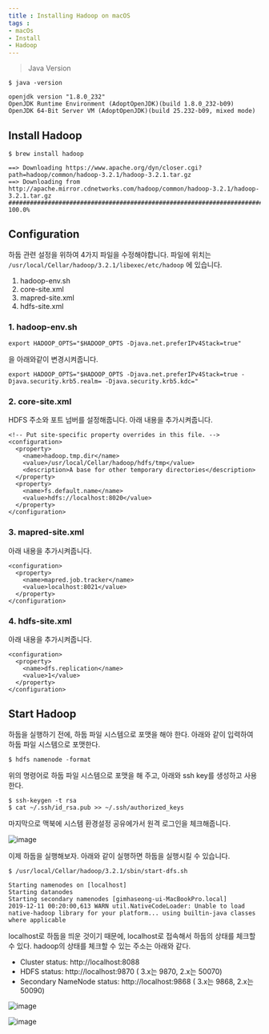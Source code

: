 ```yaml
---
title : Installing Hadoop on macOS
tags :
- macOs
- Install
- Hadoop
---
```


> Java Version

```
$ java -version

openjdk version "1.8.0_232"
OpenJDK Runtime Environment (AdoptOpenJDK)(build 1.8.0_232-b09)
OpenJDK 64-Bit Server VM (AdoptOpenJDK)(build 25.232-b09, mixed mode)
```

## Install Hadoop

```
$ brew install hadoop

==> Downloading https://www.apache.org/dyn/closer.cgi?path=hadoop/common/hadoop-3.2.1/hadoop-3.2.1.tar.gz
==> Downloading from http://apache.mirror.cdnetworks.com/hadoop/common/hadoop-3.2.1/hadoop-3.2.1.tar.gz
######################################################################## 100.0%
```

## Configuration

하둡 관련 설정을 위하여 4가지 파일을 수정해야합니다. 파일에 위치는 `/usr/local/Cellar/hadoop/3.2.1/libexec/etc/hadoop` 에 있습니다.

1. hadoop-env.sh
2. core-site.xml
3. mapred-site.xml
4. hdfs-site.xml

### 1. hadoop-env.sh

```
export HADOOP_OPTS="$HADOOP_OPTS -Djava.net.preferIPv4Stack=true"
```

을 아래와같이 변경시켜줍니다.

```
export HADOOP_OPTS="$HADOOP_OPTS -Djava.net.preferIPv4Stack=true -Djava.security.krb5.realm= -Djava.security.krb5.kdc="
```

### 2. core-site.xml

HDFS 주소와 포트 넘버를 설정해줍니다. 아래 내용을 추가시켜줍니다.

```
<!-- Put site-specific property overrides in this file. --><configuration>
  <property>
    <name>hadoop.tmp.dir</name>
    <value>/usr/local/Cellar/hadoop/hdfs/tmp</value>
    <description>A base for other temporary directories</description>             
  </property>
  <property>
    <name>fs.default.name</name>
    <value>hdfs://localhost:8020</value>
  </property>
</configuration>
```

### 3. mapred-site.xml

아래 내용을 추가시켜줍니다.

```
<configuration>
  <property>
    <name>mapred.job.tracker</name>
    <value>localhost:8021</value>
  </property>
</configuration>
```

### 4. hdfs-site.xml

아래 내용을 추가시켜줍니다.

```
<configuration>
  <property>
    <name>dfs.replication</name>
    <value>1</value>
  </property>
</configuration>
```

## Start Hadoop

하둡을 실행하기 전에, 하둡 파일 시스템으로 포맷을 해야 한다. 아래와 같이 입력하여 하둡 파일 시스템으로 포맷한다.

```
$ hdfs namenode -format
```

위의 명령어로 하둡 파일 시스템으로 포맷을 해 주고, 아래와 ssh key를 생성하고 사용한다.

```
$ ssh-keygen -t rsa
$ cat ~/.ssh/id_rsa.pub >> ~/.ssh/authorized_keys
```

마지막으로 맥북에 시스템 환경설정 공유에가서 원격 로그인을 체크해줍니다.

![image](https://user-images.githubusercontent.com/44635266/70542642-6d484880-1bac-11ea-8d6e-c4b8f02c0542.png)

이제 하둡을 실행해보자. 아래와 같이 실행하면 하둡을 실행시킬 수 있습니다.

```
$ /usr/local/Cellar/hadoop/3.2.1/sbin/start-dfs.sh

Starting namenodes on [localhost]
Starting datanodes
Starting secondary namenodes [gimhaseong-ui-MacBookPro.local]
2019-12-11 00:20:00,613 WARN util.NativeCodeLoader: Unable to load native-hadoop library for your platform... using builtin-java classes where applicable
```

localhost로 하둡을 띄운 것이기 때문에, localhost로 접속해서 하둡의 상태를 체크할 수 있다. hadoop의 상태를 체크할 수 있는 주소는 아래와 같다.

- Cluster status: http://localhost:8088
- HDFS status: http://localhost:9870 ( 3.x는 9870, 2.x는 50070)
- Secondary NameNode status: http://localhost:9868 ( 3.x는 9868, 2.x는 50090)

![image](https://user-images.githubusercontent.com/44635266/70542647-6e797580-1bac-11ea-84aa-2df8617587e2.png)

![image](https://user-images.githubusercontent.com/44635266/70542652-6faaa280-1bac-11ea-8c3a-dbe25c3ba68b.png)

